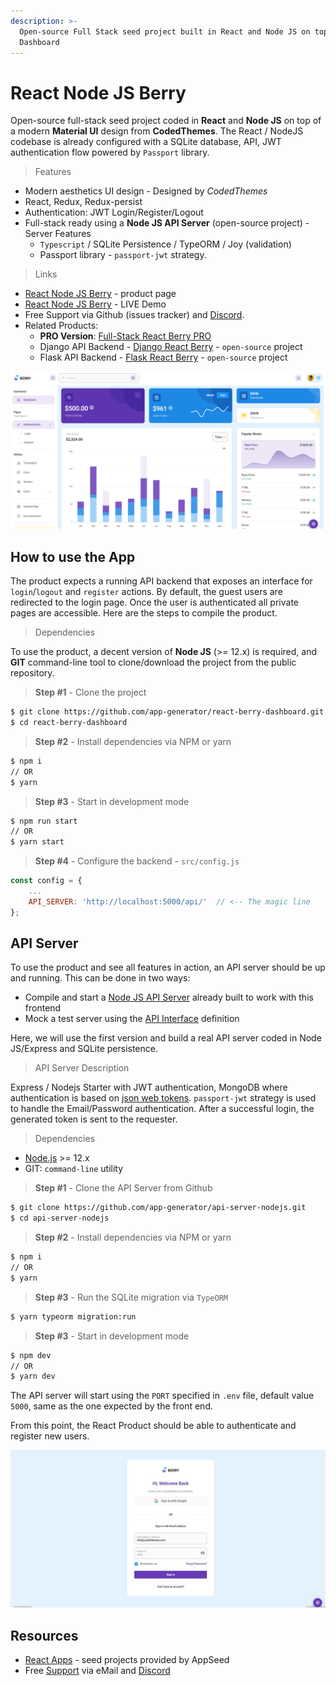 ```yaml
---
description: >-
  Open-source Full Stack seed project built in React and Node JS on top of Berry
  Dashboard
---
```


# React Node JS Berry

Open-source full-stack seed project coded in **React** and **Node JS** on top of a modern **Material UI** design from **CodedThemes**. The React / NodeJS codebase is already configured with a SQLite database, API, JWT authentication flow powered by `Passport` library.

> Features

* Modern aesthetics UI design - Designed by _CodedThemes_
* React, Redux, Redux-persist
* Authentication: JWT Login/Register/Logout
* Full-stack ready using a **Node JS API Server** (open-source project) - Server Features
  * `Typescript` / SQLite Persistence / TypeORM / Joy (validation)
  * Passport library - `passport-jwt` strategy.

> Links

* [React Node JS Berry](https://appseed.us/product/react-node-js-berry-dashboard) - product page
* [React Node JS Berry](https://react-node-js-berry-dashboard.appseed-srv1.com/) - LIVE Demo
* Free Support via Github (issues tracker) and [Discord](https://discord.gg/fZC6hup).
* Related Products:
  * **PRO Version**: [Full-Stack React Berry PRO](https://appseed.us/full-stack/react-berry-dashboard)
  * Django API Backend - [Django React Berry](https://appseed.us/product/django-react-berry-dashboard) - `open-source` project
  * Flask API Backend - [Flask React Berry](https://appseed.us/product/flask-react-berry-dashboard) - `open-source` project

![React Node JS - Berry Dashboard.](../../.gitbook/assets/react-node-js-berry-dashboard.png)


## How to use the App

The product expects a running API backend that exposes an interface for `login`/`logout` and `register` actions. By default, the guest users are redirected to the login page. Once the user is authenticated all private pages are accessible. Here are the steps to compile the product.

> Dependencies

To use the product, a decent version of **Node JS** (>= 12.x) is required, and **GIT** command-line tool to clone/download the project from the public repository.

> **Step #1** - Clone the project

```bash
$ git clone https://github.com/app-generator/react-berry-dashboard.git
$ cd react-berry-dashboard
```

> **Step #2** - Install dependencies via NPM or yarn

```bash
$ npm i
// OR
$ yarn 
```

> **Step #3** - Start in development mode

```bash
$ npm run start 
// OR
$ yarn start 
```

> **Step #4** - Configure the backend - `src/config.js`

```javascript
const config = {
    ...
    API_SERVER: 'http://localhost:5000/api/'  // <-- The magic line
}; 
```

## API Server

To use the product and see all features in action, an API server should be up and running. This can be done in two ways:

* Compile and start a [Node JS API Server](https://github.com/app-generator/api-server-nodejs) already built to work with this frontend
* Mock a test server using the [API Interface](https://github.com/app-generator/api-server-nodejs/blob/master/media/api.postman\_collection.json) definition

Here, we will use the first version and build a real API server coded in Node JS/Express and SQLite persistence.

> API Server Description

Express / Nodejs Starter with JWT authentication, MongoDB where authentication is based on [json web tokens](https://jwt.io/). `passport-jwt` strategy is used to handle the Email/Password authentication. After a successful login, the generated token is sent to the requester.

> Dependencies

* [Node.js](https://nodejs.org/) >= 12.x
* GIT: `command-line` utility

> **Step #1** - Clone the API Server from Github

```bash
$ git clone https://github.com/app-generator/api-server-nodejs.git
$ cd api-server-nodejs 
```

> **Step #2** - Install dependencies via NPM or yarn

```bash
$ npm i
// OR
$ yarn 
```

> **Step #3** - Run the SQLite migration via `TypeORM`

```bash
$ yarn typeorm migration:run 
```

> **Step #3** - Start in development mode

```bash
$ npm dev
// OR
$ yarn dev 
```

The API server will start using the `PORT` specified in `.env` file, default value `5000`, same as the one expected by the front end.

From this point, the React Product should be able to authenticate and register new users.

![React Node JS Berry - Login Page.](../../.gitbook/assets/react-dashboard-berry-login.jpg)


## Resources

* [React Apps](https://appseed.us/apps/react) - seed projects provided by AppSeed
* Free [Support](https://appseed.us/support) via eMail and [Discord](https://discord.gg/fZC6hup)
